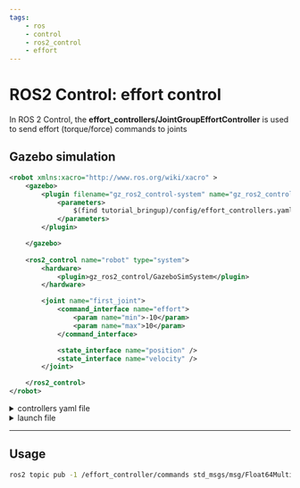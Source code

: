 ```yaml
---
tags:
    - ros
    - control
    - ros2_control
    - effort
---
```


# ROS2 Control: effort control

In ROS 2 Control, the **effort_controllers/JointGroupEffortController** is used to send effort (torque/force) commands to joints


## Gazebo simulation

```xml title="xacro load gazebo control plugin and set ros2_control tag"
<robot xmlns:xacro="http://www.ros.org/wiki/xacro" >
    <gazebo>
        <plugin filename="gz_ros2_control-system" name="gz_ros2_control::GazeboSimROS2ControlPlugin">
            <parameters>
                $(find tutorial_bringup)/config/effort_controllers.yaml
            </parameters>
        </plugin>

    </gazebo>
    
    <ros2_control name="robot" type="system">
        <hardware>
            <plugin>gz_ros2_control/GazeboSimSystem</plugin>
        </hardware>

        <joint name="first_joint">
            <command_interface name="effort">
                <param name="min">-10</param>
                <param name="max">10</param>
            </command_interface>

            <state_interface name="position" />
            <state_interface name="velocity" />
        </joint>

    </ros2_control>
</robot>
```


<details>
    <summary>controllers yaml file</summary>

```yaml
--8<-- "docs/ROS/ros_world/ros_control/tutorials/effort_control/code/effort_controllers.yaml"
```

</details>


<details>
    <summary>launch file</summary>

```python
--8<-- "docs/ROS/ros_world/ros_control/tutorials/effort_control/code/effort_control.launch.py"
```

</details>

---

## Usage

```bash
ros2 topic pub -1 /effort_controller/commands std_msgs/msg/Float64MultiArray "{ data: [-2.0] }"
```